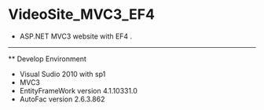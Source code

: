 VideoSite_MVC3_EF4
==================

* ASP.NET MVC3 website with EF4 .


-----------------------------



** Develop Environment


* Visual Sudio 2010 with sp1
* MVC3 
* EntityFrameWork version 4.1.10331.0
* AutoFac version 2.6.3.862 
